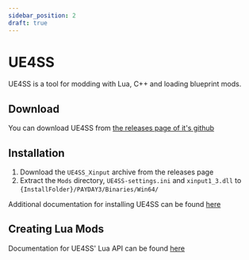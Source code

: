 ```yaml
---
sidebar_position: 2
draft: true
---
```


# UE4SS

UE4SS is a tool for modding with Lua, C++ and loading blueprint mods.

## Download
You can download UE4SS from [the releases page of it's github](https://github.com/UE4SS-RE/RE-UE4SS/releases/latest)

## Installation
1. Download the `UE4SS_Xinput` archive from the releases page
2. Extract the `Mods` directory, `UE4SS-settings.ini` and `xinput1_3.dll` to `{InstallFolder}/PAYDAY3/Binaries/Win64/`

Additional documentation for installing UE4SS can be found [here](https://docs.ue4ss.com/installation-guide.html)

## Creating Lua Mods
Documentation for UE4SS' Lua API can be found [here](https://docs.ue4ss.com/lua-api.html)